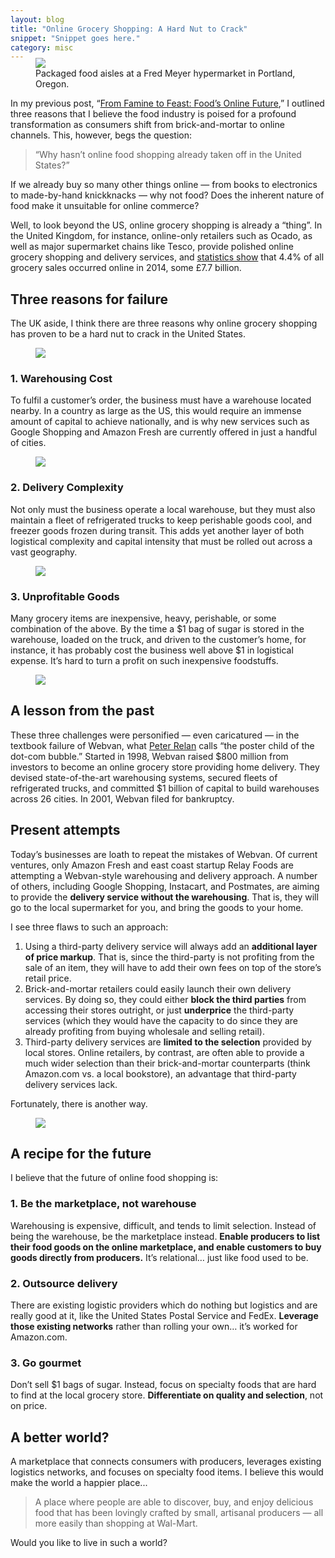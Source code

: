 ```yaml
---
layout: blog
title: "Online Grocery Shopping: A Hard Nut to Crack"
snippet: "Snippet goes here."
category: misc
---
```


<figure class="large" style="margin-top: -1.43em;">
	<img src="/resources/images/2014-12-09/hypermarket.jpg" />
	<figcaption>Packaged food aisles at a Fred Meyer hypermarket in Portland, Oregon.</figcaption>
</figure>

In my previous post, “[From Famine to Feast: Food’s Online Future][0],” I outlined three reasons that I believe the food industry is poised for a profound transformation as consumers shift from brick-and-mortar to online channels. This, however, begs the question:

> “Why hasn’t online food shopping already taken off in the United States?”

If we already buy so many other things online — from books to electronics to made-by-hand knickknacks — why not food? Does the inherent nature of food make it unsuitable for online commerce?

Well, to look beyond the US, online grocery shopping is already a “thing”. In the United Kingdom, for instance, online-only retailers such as Ocado, as well as major supermarket chains like Tesco, provide polished online grocery shopping and delivery services, and [statistics show][1] that 4.4% of all grocery sales occurred online in 2014, some £7.7 billion.


## Three reasons for failure
The UK aside, I think there are three reasons why online grocery shopping has proven to be a hard nut to crack in the United States.

<figure class="small">
	<img src="/resources/images/2014-12-09/icon-warehouse.svg" />
</figure>

### 1. Warehousing Cost
To fulfil a customer’s order, the business must have a warehouse located nearby. In a country as large as the US, this would require an immense amount of capital to achieve nationally, and is why new services such as Google Shopping and Amazon Fresh are currently offered in just a handful of cities.

<figure class="small">
	<img src="/resources/images/2014-12-09/icon-truck.svg" />
</figure>

### 2. Delivery Complexity
Not only must the business operate a local warehouse, but they must also maintain a fleet of refrigerated trucks to keep perishable goods cool, and freezer goods frozen during transit. This adds yet another layer of both logistical complexity and capital intensity that must be rolled out across a vast geography.

<figure class="small">
	<img src="/resources/images/2014-12-09/icon-cheap.svg" />
</figure>

### 3. Unprofitable Goods
Many grocery items are inexpensive, heavy, perishable, or some combination of the above. By the time a $1 bag of sugar is stored in the warehouse, loaded on the truck, and driven to the customer’s home, for instance, it has probably cost the business well above $1 in logistical expense. It’s hard to turn a profit on such inexpensive foodstuffs.

<figure class="small right">
	<img src="/resources/images/2014-12-09/webvan.jpg" />
</figure>

## A lesson from the past
These three challenges were personified — even caricatured — in the textbook failure of Webvan, what [Peter Relan][2] calls “the poster child of the dot-com bubble.” Started in 1998, Webvan raised $800 million from investors to become an online grocery store providing home delivery. They devised state-of-the-art warehousing systems, secured fleets of refrigerated trucks, and committed $1 billion of capital to build warehouses across 26 cities. In 2001, Webvan filed for bankruptcy.

## Present attempts
Today’s businesses are loath to repeat the mistakes of Webvan. Of current ventures, only Amazon Fresh and east coast startup Relay Foods are attempting a Webvan-style warehousing and delivery approach. A number of others, including Google Shopping, Instacart, and Postmates, are aiming to provide the **delivery service without the warehousing**. That is, they will go to the local supermarket for you, and bring the goods to your home.

I see three flaws to such an approach:

1. Using a third-party delivery service will always add an **additional layer of price markup**. That is, since the third-party is not profiting from the sale of an item, they will have to add their own fees on top of the store’s retail price.
2. Brick-and-mortar retailers could easily launch their own delivery services. By doing so, they could either **block the third parties** from accessing their stores outright, or just **underprice** the third-party services (which they would have the capacity to do since they are already profiting from buying wholesale and selling retail).
3. Third-party delivery services are **limited to the selection** provided by local stores. Online retailers, by contrast, are often able to provide a much wider selection than their brick-and-mortar counterparts (think Amazon.com vs. a local bookstore), an advantage that third-party delivery services lack.

Fortunately, there is another way.

<figure class="medium">
	<img src="/resources/images/2014-12-09/cupcake.jpg" />
</figure>

## A recipe for the future
I believe that the future of online food shopping is:

### 1. Be the marketplace, not warehouse
Warehousing is expensive, difficult, and tends to limit selection. Instead of being the warehouse, be the marketplace instead. **Enable producers to list their food goods on the online marketplace, and enable customers to buy goods directly from producers.** It’s relational… just like food used to be.


### 2. Outsource delivery
There are existing logistic providers which do nothing but logistics and are really good at it, like the United States Postal Service and FedEx. **Leverage those existing networks** rather than rolling your own… it’s worked for Amazon.com.


### 3. Go gourmet
Don’t sell $1 bags of sugar. Instead, focus on specialty foods that are hard to find at the local grocery store. **Differentiate on quality and selection**, not on price.


## A better world?
A marketplace that connects consumers with producers, leverages existing logistics networks, and focuses on specialty food items. I believe this would make the world a happier place...

> A place where people are able to discover, buy, and enjoy delicious food that has been lovingly crafted by small, artisanal producers — all more easily than shopping at Wal-Mart.

Would you like to live in such a world?


[0]: http://tylertate.com/blog/2014/12/08/from-famine-to-feast-foods-online-future.html
[1]: http://www.igd.com/our-expertise/Retail/retail-outlook/3371/UK-Grocery-Retailing/
[2]: http://techcrunch.com/2013/09/27/why-webvan-failed-and-how-home-delivery-2-0-is-addressing-the-problems/